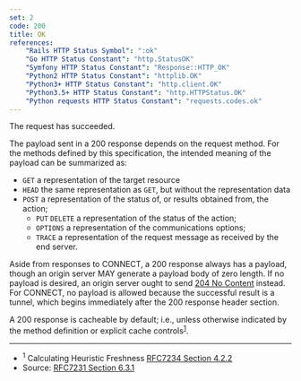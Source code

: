 ```yaml
---
set: 2
code: 200
title: OK
references:
    "Rails HTTP Status Symbol": ":ok"
    "Go HTTP Status Constant": "http.StatusOK"
    "Symfony HTTP Status Constant": "Response::HTTP_OK"
    "Python2 HTTP Status Constant": "httplib.OK"
    "Python3+ HTTP Status Constant": "http.client.OK"
    "Python3.5+ HTTP Status Constant": "http.HTTPStatus.OK"
    "Python requests HTTP Status Constant": "requests.codes.ok"
---
```


The request has succeeded.

The payload sent in a 200 response depends on the request method. For the methods defined by this specification, the intended meaning of the payload can be summarized as:

* `GET` a representation of the target resource
* `HEAD` the same representation as `GET`, but without the representation data
* `POST` a representation of the status of, or results obtained from, the action;
    * `PUT` `DELETE` a representation of the status of the action;
    * `OPTIONS` a representation of the communications options;
    * `TRACE` a representation of the request message as received by the end server.

Aside from responses to CONNECT, a 200 response always has a payload, though an origin server MAY generate a payload body of zero length. If no payload is desired, an origin server ought to send [204 No Content](/204) instead.  For CONNECT, no payload is allowed because the successful result is a tunnel, which begins immediately after the 200 response header section.

A 200 response is cacheable by default; i.e., unless otherwise indicated by the method definition or explicit cache controls<sup>[1](#ref-1)</sup>.

---

* <span id="ref-1"><sup>1</sup> Calculating Heuristic Freshness
[RFC7234 Section 4.2.2][2]</span>
* Source: [RFC7231 Section 6.3.1][1]

[1]: <http://tools.ietf.org/html/rfc7231#section-6.3.1>
[2]: <http://tools.ietf.org/html/rfc7234#section-4.2.2>
